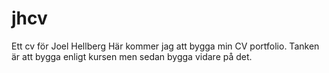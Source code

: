 # jhcv
Ett cv för Joel Hellberg
Här kommer jag att bygga min CV portfolio. 
Tanken är att bygga enligt kursen men sedan bygga vidare på det.
